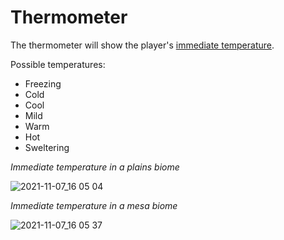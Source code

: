 # Thermometer

The thermometer will show the player's [immediate temperature](https://github.com/fishcute/ToughAsClient/blob/main/Tutorial/Stats/Immediate%20Temperature.md).

Possible temperatures:
- Freezing
- Cold
- Cool
- Mild
- Warm
- Hot
- Sweltering

*Immediate temperature in a plains biome*

![2021-11-07_16 05 04](https://user-images.githubusercontent.com/47741160/140662121-097e93b3-20c5-4163-8cbe-7ef5b420ac7c.png)

*Immediate temperature in a mesa biome*

![2021-11-07_16 05 37](https://user-images.githubusercontent.com/47741160/140662128-f3f7d439-8040-47b6-8e2c-714a4d5b3a3f.png)
